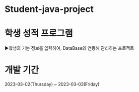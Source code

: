 # Student-java-project
# 학생 성적 프로그램
▶학생의 기본 정보를 입력하여, DataBase와 연동해 관리하는 프로젝트
# 개발 기간
2023-03-02(Thursday) ~ 2023-03-03(Friday)

